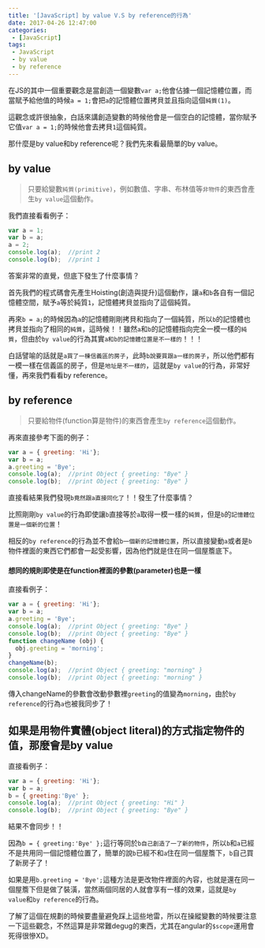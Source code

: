 ```yaml
---
title: '[JavaScript] by value V.S by reference的行為'
date: 2017-04-26 12:47:00
categories:
 - [JavaScript]
tags:
 - JavaScript
 - by value
 - by reference
---
```

在JS的其中一個重要觀念是當創造一個變數`var a;`他會佔據一個記憶體位置，而當賦予給他值的時候`a = 1;`會把`a`的記憶體位置拷貝並且指向這個`純質(1)`。

這觀念或許很抽象，白話來講創造變數的時候他會是一個空白的記憶體，當你賦予它值`var a = 1;`的時候他會去拷貝`1`這個純質。

那什麼是by value和by reference呢？我們先來看最簡單的by value。

## by value
>只要給變數`純質(primitive)`，例如數值、字串、布林值等`非物件`的東西會產生`by value`這個動作。

我們直接看看例子：
``` javascript
var a = 1;
var b = a;
a = 2;
console.log(a);  //print 2
console.log(b);  //print 1
```
答案非常的直覺，但底下發生了什麼事情？

首先我們的程式碼會先產生Hoisting(創造與提升)這個動作，讓`a`和`b`各自有一個記憶體空間，賦予`a`等於純質`1`，記憶體拷貝並指向了這個純質。

再來`b = a;`的時候因為`a`的記憶體剛剛拷貝和指向了一個純質，所以`b`的記憶體也拷貝並指向了相同的`純質`，這時候！！雖然`a`和`b`的記憶體指向完全一模一樣的`純質`，但由於`by value`的行為其實`a和b的記憶體位置是不一樣的`！！！

白話譬喻的話就是`a買了一棟信義區的房子`，此時`b說要買跟a一樣的房子`，所以他們都有一模一樣在信義區的房子，但是`地址是不一樣的`，這就是`by value`的行為，非常好懂，再來我們看看by reference。

## by reference
>只要給物件(function算是物件)的東西會產生`by reference`這個動作。

再來直接參考下面的例子：
```javascript
var a = { greeting: 'Hi'};
var b = a;
a.greeting = 'Bye';
console.log(a);  //print Object { greeting: "Bye" }
console.log(b);  //print Object { greeting: "Bye" }
```
直接看結果我們發現`b竟然跟a直接同化了`！！發生了什麼事情？

比照剛剛`by value`的行為即使讓`b`直接等於`a`取得一模一樣的`純質`，但是`b`的`記憶體位置是一個新的位置`！

相反的`by reference`的行為並不會給`b一個新的記憶體位置`，所以直接變動`a`或者是`b`物件裡面的東西它們都會一起受影響，因為他們就是住在同一個屋簷底下。

#### 想同的規則即使是在function裡面的參數(parameter)也是一樣
直接看例子：
```javascript
var a = { greeting: 'Hi'};
var b = a;
a.greeting = 'Bye';
console.log(a);  //print Object { greeting: "Bye" }
console.log(b);  //print Object { greeting: "Bye" }
function changeName (obj) {
  obj.greeting = 'morning';
}
changeName(b);
console.log(a);  //print Object { greeting: "morning" }
console.log(b);  //print Object { greeting: "morning" }
```
傳入changeName的參數會改動參數裡`greeting`的值變為`morning`，由於`by reference`的行為`a`也被我同步了！

## 如果是用物件實體(object literal)的方式指定物件的值，那麼會是by value
直接看例子：
```javascript
var a = { greeting: 'Hi'};
var b = a;
b = { greeting:'Bye' };
console.log(a);  //print Object { greeting: "Hi" }
console.log(b);  //print Object { greeting: "Bye" }
```
結果不會同步！！

因為`b = { greeting:'Bye' };`這行等同於`b自己創造了一了新的物件`，所以`b`和`a`已經不是共用同一個記憶體位置了，簡單的說`b`已經不和`a`住在同一個屋簷下，`b`自己買了新房子了！

如果是用`b.greeting = 'Bye';`這種方法是更改物件裡面的內容，也就是還在同一個屋簷下但是做了裝潢，當然兩個同居的人就會享有一樣的效果，這就是`by value`和`by reference`的行為。

了解了這個在規劃的時候要盡量避免踩上這些地雷，所以在操縱變數的時候要注意一下這些觀念，不然這算是非常難degug的東西，尤其在angular的`$scope`運用會死得很慘XD。

